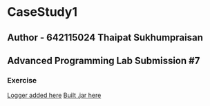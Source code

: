# CaseStudy1

## Author - 642115024 Thaipat Sukhumpraisan

## Advanced Programming Lab Submission #7

### Exercise
[Logger added here](https://github.com/BlessedPretzel/CaseStudy1/blob/CaseStudy1-Build-Exercise/CaseStudy/src/main/java/se233/chapter1/controller/AllCustomHandler.java#L95)
[Built .jar here](https://github.com/BlessedPretzel/CaseStudy1/blob/CaseStudy1-Build-Exercise/CaseStudy/target/CaseStudy1-1.0-SNAPSHOT.jar)
